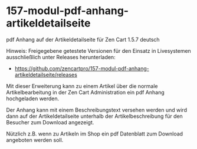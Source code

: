 # 157-modul-pdf-anhang-artikeldetailseite
pdf Anhang auf der Artikeldetailseite für Zen Cart 1.5.7 deutsch

Hinweis: 
Freigegebene getestete Versionen für den Einsatz in Livesystemen ausschließlich unter Releases herunterladen:
* https://github.com/zencartpro/157-modul-pdf-anhang-artikeldetailseite/releases

Mit dieser Erweiterung kann zu einem Artikel über die normale Artikelbearbeitung in der Zen Cart Administration ein pdf Anhang hochgeladen werden.

Der Anhang kann mit einem Beschreibungstext versehen werden und wird dann auf der Artikeldetailseite unterhalb der Artikelbeschreibung für den Besucher zum Download angezeigt.

Nützlich z.B. wenn zu Artikeln im Shop ein pdf Datenblatt zum Download angeboten werden soll.

